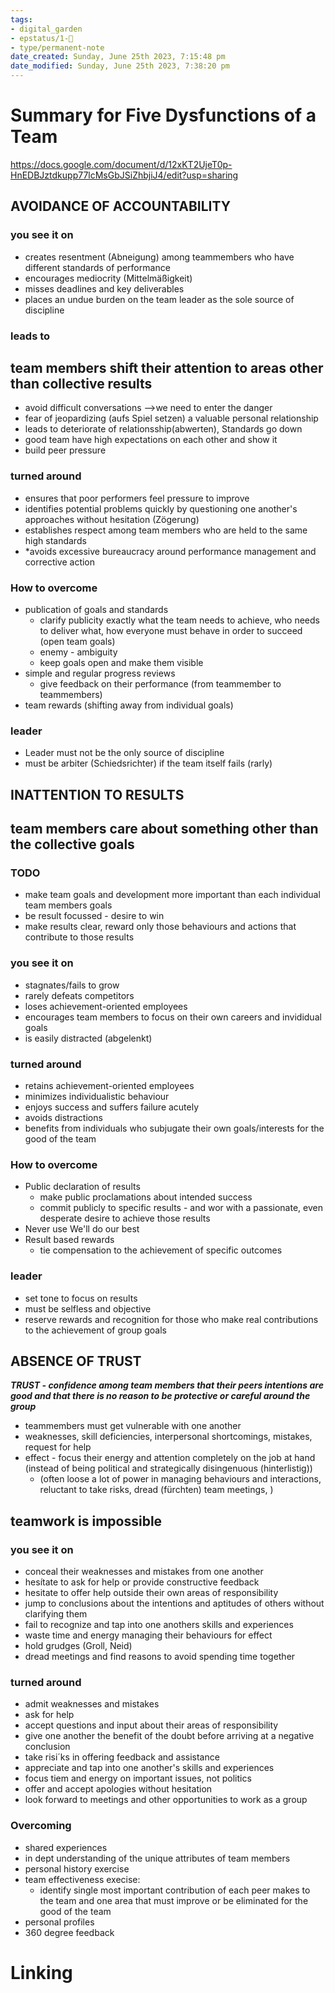 ```yaml
---
tags: 
- digital_garden
- epstatus/1-🌱
- type/permanent-note
date_created: Sunday, June 25th 2023, 7:15:48 pm
date_modified: Sunday, June 25th 2023, 7:38:20 pm
---
```

# Summary for Five Dysfunctions of a Team
https://docs.google.com/document/d/12xKT2UjeT0p-HnEDBJztdkupp77lcMsGbJSiZhbjiJ4/edit?usp=sharing

## AVOIDANCE OF ACCOUNTABILITY
### you see it on
* creates resentment (Abneigung) among teammembers who have different standards of performance
* encourages mediocrity (Mittelmäßigkeit)
* misses deadlines and key deliverables
* places an undue burden on the team leader as the sole source of discipline

### leads to

## team members shift their attention to areas other than collective results

* avoid difficult conversations -->we need to enter the danger
* fear of jeopardizing (aufs Spiel setzen) a valuable personal relationship 
* leads to deteriorate of relationsship(abwerten), Standards go down
* good team have high expectations on each other and show it
* build peer pressure

### turned around

* ensures that poor performers feel pressure to improve
* identifies potential problems quickly by questioning one another's approaches without hesitation (Zögerung)
* establishes respect among team members who are held to the same high standards
* *avoids excessive bureaucracy around performance management and corrective action

### How to overcome

* publication of goals and standards
    * clarify publicity exactly what the team needs to achieve, who needs to deliver what, how everyone must behave in order to succeed (open team goals)
    * enemy - ambiguity
    * keep goals open and make them visible
* simple and regular progress reviews
    * give feedback on their performance (from teammember to teammembers)
* team rewards (shifting away from individual goals)

### leader

* Leader must not be the only source of discipline
* must be arbiter (Schiedsrichter) if the team itself fails (rarly)

## INATTENTION TO RESULTS

## team members care about something other than the collective goals

### TODO

* make team goals and development more important than each individual team members goals
* be result focussed - desire to win
* make results clear, reward only those behaviours and actions that contribute to those results

### you see it on

* stagnates/fails to grow
* rarely defeats competitors
* loses achievement-oriented employees
* encourages team members to focus on their own careers and invididual goals
* is easily distracted (abgelenkt)

### turned around

* retains achievement-oriented employees
* minimizes individualistic behaviour
* enjoys success and suffers failure acutely
* avoids distractions
* benefits from individuals who subjugate their own goals/interests for the good of the team

### How to overcome

* Public declaration of results
    * make public proclamations about intended success
    * commit publicly to specific results - and wor with a passionate, even desperate desire to achieve those results
* Never use We'll do our best
* Result based rewards
    * tie compensation to the achievement of specific outcomes

### leader

* set tone to focus on results
* must be selfless and objective
* reserve rewards and recognition for those who make real contributions to the achievement of group goals

## ABSENCE OF TRUST

**_TRUST - confidence among team members that their peers intentions are good and that there is no reason to be protective or careful around the group_**

* teammembers must get vulnerable with one another
* weaknesses, skill deficiencies, interpersonal shortcomings, mistakes, request for help
* effect - focus their energy and attention completely on the job at hand (instead of being political and strategically disingenuous (hinterlistig))
    * (often loose a lot of power in managing behaviours and interactions, reluctant to take risks, dread (fürchten) team meetings, )

## teamwork is impossible

### you see it on

* conceal their weaknesses and mistakes from one another
* hesítate to ask for help or provide constructive feedback
* hesitate to offer help outside their own areas of responsibility
* jump to conclusions about the intentions and aptitudes of others without clarifying them
* fail to recognize and tap into one anothers skills and experiences
* waste time and energy managing their behaviours for effect
* hold grudges (Groll, Neid)
* dread meetings and find reasons to avoid spending time together

### turned around

* admit weaknesses and mistakes
* ask for help
* accept questions and input about their areas of responsibility
* give one another the benefit of the doubt before arriving at a negative conclusion
* take risi´ks in offering feedback and assistance
* appreciate and tap into one another's skills and experiences
* focus tiem and energy on important issues, not politics
* offer and accept apologies without hesitation
* look forward to meetings and other opportunities to work as a group

### Overcoming

* shared experiences
* in dept understanding of the unique attributes of team members
* personal history exercise
* team effectiveness execise:
    * identify single most important contribution of each peer makes to the team and one area that must improve or be eliminated for the good of the team
* personal profiles
* 360 degree feedback

# Linking

